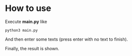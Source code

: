 # How to use
Execute **main.py** like
```
python3 main.py
```
And then enter some texts (press enter with no text to finish).

Finally, the result is shown.
